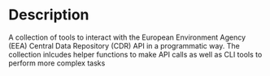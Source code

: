 # Description

A collection of tools to interact with the European Environment Agency (EEA) Central Data Repository (CDR) API
in a programmatic way. The collection inlcudes helper functions to make API calls as well as CLI tools to perform 
more complex tasks



